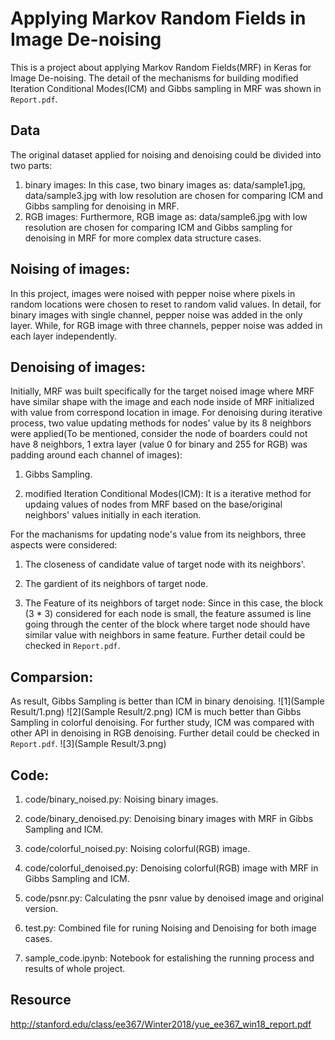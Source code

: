 # Applying Markov Random Fields in Image De-noising


This is a project about applying Markov Random Fields(MRF) in Keras for Image De-noising. The detail of the mechanisms for building modified Iteration Conditional Modes(ICM) and Gibbs sampling in MRF was shown in `Report.pdf`.

## Data

The original dataset applied for noising and denoising could be divided into two parts:
1. binary images:
In this case, two binary images as: data/sample1.jpg, data/sample3.jpg with low resolution are chosen for comparing ICM and Gibbs sampling for denoising in MRF.
2. RGB images:
Furthermore, RGB image as: data/sample6.jpg with low resolution are chosen for comparing ICM and Gibbs sampling for denoising in MRF for more complex data structure cases.


## Noising of images:
In this project, images were noised with pepper noise where pixels in random locations were chosen to reset to random valid values. In detail, for binary images with single channel, pepper noise was added in the only layer. While, for RGB image with three channels, pepper noise was added in each layer independently.

## Denoising of images:
Initially, MRF was built specifically for the target noised image where MRF have similar shape with the image and each node inside of MRF initialized with value from correspond location in image. For denoising during iterative process, two value updating methods for nodes' value by its 8 neighbors were applied(To be mentioned, consider the node of boarders could not have 8 neighbors, 1 extra layer (value 0 for binary and 255 for RGB) was padding around each channel of images):

1. Gibbs Sampling.

2. modified Iteration Conditional Modes(ICM): It is a iterative method for updaing values of nodes from MRF based on the base/original neighbors' values initially in each iteration.

For the machanisms for updating node's value from its neighbors, three aspects were considered:

1. The closeness of candidate value of target node with its neighbors'.

2. The gardient of its neighbors of target node.

3. The Feature of its neighbors of target node: Since in this case, the block (3 * 3) considered for each node is small, the feature assumed is line going through the center of the block where target node should have similar value with neighbors in same feature. Further detail could be checked in `Report.pdf`.

## Comparsion:
As result, Gibbs Sampling is better than ICM in binary denoising. 
![1](Sample Result/1.png)
![2](Sample Result/2.png)
ICM is much better than Gibbs Sampling in colorful denoising. 
For further study, ICM was compared with other API in denoising in RGB denoising. Further detail could be checked in `Report.pdf`.
![3](Sample Result/3.png)

## Code:

1. code/binary_noised.py: Noising binary images.

2. code/binary_denoised.py: Denoising binary images with MRF in Gibbs Sampling and ICM.

3. code/colorful_noised.py: Noising colorful(RGB) image.

4. code/colorful_denoised.py: Denoising colorful(RGB) image with MRF in Gibbs Sampling and ICM.

5. code/psnr.py: Calculating the psnr value by denoised image and original version.

6. test.py: Combined file for runing Noising and Denoising for both image cases.

7. sample_code.ipynb: Notebook for estalishing the running process and results of whole project.


## Resource
http://stanford.edu/class/ee367/Winter2018/yue_ee367_win18_report.pdf
